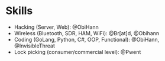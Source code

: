 # Skills
- Hacking (Server, Web): @ObiHann
- Wireless (Bluetooth, SDR, HAM, WiFi): @Br[at]d, @Obihann
- Coding (GoLang, Python, C#, OOP, Functional): @ObiHann, @InvisibleThreat
- Lock picking (consumer/commercial level): @Pwent
